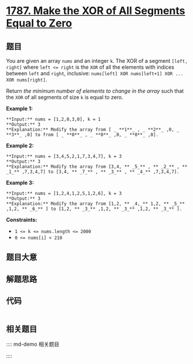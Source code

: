 # [1787. Make the XOR of All Segments Equal to Zero](https://leetcode.com/problems/make-the-xor-of-all-segments-equal-to-zero)

## 题目

You are given an array `nums`​​​ and an integer `k`​​​​​. The XOR of a segment
`[left, right]` where `left <= right` is the `XOR` of all the elements with
indices between `left` and `right`, inclusive: `nums[left] XOR nums[left+1]
XOR ... XOR nums[right]`.

Return _the minimum number of elements to change in the array_ such that the
`XOR` of all segments of size `k`​​​​​​ is equal to zero.



**Example 1:**

    
    
    **Input:** nums = [1,2,0,3,0], k = 1
    **Output:** 3
    **Explanation:** Modify the array from [ _ **1**_ , _ **2**_ ,0, _ **3**_ ,0] to from [ _ **0**_ , _ **0**_ ,0, _ **0**_ ,0].
    

**Example 2:**

    
    
    **Input:** nums = [3,4,5,2,1,7,3,4,7], k = 3
    **Output:** 3
    **Explanation:** Modify the array from [3,4, ** _5_** , ** _2_** , ** _1_** ,7,3,4,7] to [3,4, ** _7_** , ** _3_** , ** _4_** ,7,3,4,7].
    

**Example 3:**

    
    
    **Input:** nums = [1,2,4,1,2,5,1,2,6], k = 3
    **Output:** 3
    **Explanation:** Modify the array from [1,2, ** _4,_** 1,2, ** _5_** ,1,2, ** _6_** ] to [1,2, ** _3_** ,1,2, ** _3_** ,1,2, ** _3_** ].



**Constraints:**

  * `1 <= k <= nums.length <= 2000`
  * `​​​​​​0 <= nums[i] < 210`


## 题目大意

## 解题思路

## 代码

```javascript

```

## 相关题目

:::: md-demo 相关题目

::::
